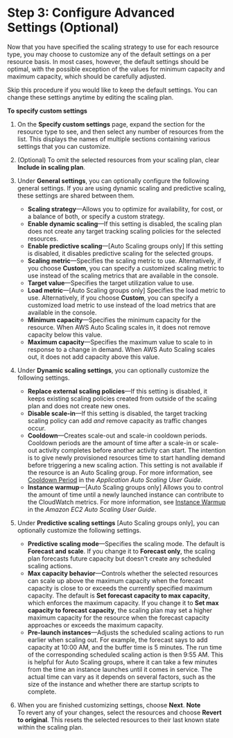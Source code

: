 # Step 3: Configure Advanced Settings \(Optional\)<a name="gs-specify-custom-settings"></a>

Now that you have specified the scaling strategy to use for each resource type, you may choose to customize any of the default settings on a per resource basis\. In most cases, however, the default settings should be optimal, with the possible exception of the values for minimum capacity and maximum capacity, which should be carefully adjusted\.

Skip this procedure if you would like to keep the default settings\. You can change these settings anytime by editing the scaling plan\.

**To specify custom settings**

1. On the **Specify custom settings** page, expand the section for the resource type to see, and then select any number of resources from the list\. This displays the names of multiple sections containing various settings that you can customize\.

1. \(Optional\) To omit the selected resources from your scaling plan, clear **Include in scaling plan**\.

1. Under **General settings**, you can optionally configure the following general settings\. If you are using dynamic scaling and predictive scaling, these settings are shared between them\. 
   + **Scaling strategy**—Allows you to optimize for availability, for cost, or a balance of both, or specify a custom strategy\.
   + **Enable dynamic scaling**—If this setting is disabled, the scaling plan does not create any target tracking scaling policies for the selected resources\.
   + **Enable predictive scaling**—\[Auto Scaling groups only\] If this setting is disabled, it disables predictive scaling for the selected groups\.
   + **Scaling metric**—Specifies the scaling metric to use\. Alternatively, if you choose **Custom**, you can specify a customized scaling metric to use instead of the scaling metrics that are available in the console\. 
   + **Target value**—Specifies the target utilization value to use\.
   + **Load metric**—\[Auto Scaling groups only\] Specifies the load metric to use\. Alternatively, if you choose **Custom**, you can specify a customized load metric to use instead of the load metrics that are available in the console\. 
   + **Minimum capacity**—Specifies the minimum capacity for the resource\. When AWS Auto Scaling scales in, it does not remove capacity below this value\. 
   + **Maximum capacity**—Specifies the maximum value to scale to in response to a change in demand\. When AWS Auto Scaling scales out, it does not add capacity above this value\. 

1. Under **Dynamic scaling settings**, you can optionally customize the following settings\.
   + **Replace external scaling policies**—If this setting is disabled, it keeps existing scaling policies created from outside of the scaling plan and does not create new ones\.
   + **Disable scale\-in**—If this setting is disabled, the target tracking scaling policy can add *and* remove capacity as traffic changes occur\.
   + **Cooldown**—Creates scale\-out and scale\-in cooldown periods\. Cooldown periods are the amount of time after a scale\-in or scale\-out activity completes before another activity can start\. The intention is to give newly provisioned resources time to start handling demand before triggering a new scaling action\. This setting is not available if the resource is an Auto Scaling group\. For more information, see [Cooldown Period](https://docs.aws.amazon.com/autoscaling/application/userguide/application-auto-scaling-target-tracking.html#target-tracking-cooldown) in the *Application Auto Scaling User Guide*\. 
   + **Instance warmup**—\[Auto Scaling groups only\] Allows you to control the amount of time until a newly launched instance can contribute to the CloudWatch metrics\. For more information, see [Instance Warmup](https://docs.aws.amazon.com/autoscaling/ec2/userguide/as-scaling-target-tracking.html#as-target-tracking-scaling-warmup) in the *Amazon EC2 Auto Scaling User Guide*\.

1. Under **Predictive scaling settings** \[Auto Scaling groups only\], you can optionally customize the following settings\.
   + **Predictive scaling mode**—Specifies the scaling mode\. The default is **Forecast and scale**\. If you change it to **Forecast only**, the scaling plan forecasts future capacity but doesn't create any scheduled scaling actions\. 
   + **Max capacity behavior**—Controls whether the selected resources can scale up above the maximum capacity when the forecast capacity is close to or exceeds the currently specified maximum capacity\. The default is **Set forecast capacity to max capacity**, which enforces the maximum capacity\. If you change it to **Set max capacity to forecast capacity**, the scaling plan may set a higher maximum capacity for the resource when the forecast capacity approaches or exceeds the maximum capacity\. 
   + **Pre\-launch instances**—Adjusts the scheduled scaling actions to run earlier when scaling out\. For example, the forecast says to add capacity at 10:00 AM, and the buffer time is 5 minutes\. The run time of the corresponding scheduled scaling action is then 9:55 AM\. This is helpful for Auto Scaling groups, where it can take a few minutes from the time an instance launches until it comes in service\. The actual time can vary as it depends on several factors, such as the size of the instance and whether there are startup scripts to complete\. 

1. When you are finished customizing settings, choose **Next**\.
**Note**  
To revert any of your changes, select the resources and choose **Revert to original**\. This resets the selected resources to their last known state within the scaling plan\.